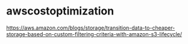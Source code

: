 # awscostoptimization
https://aws.amazon.com/blogs/storage/transition-data-to-cheaper-storage-based-on-custom-filtering-criteria-with-amazon-s3-lifecycle/
